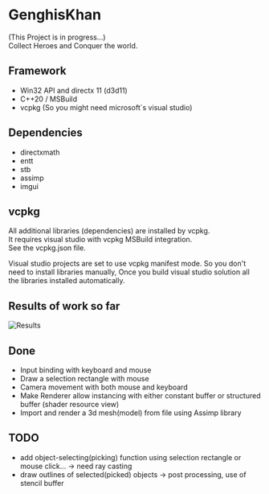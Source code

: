 # GenghisKhan
(This Project is in progress...)  
Collect Heroes and Conquer the world.  

## Framework
- Win32 API and directx 11 (d3d11)
- C++20 / MSBuild 
- vcpkg (So you might need microsoft`s visual studio)

## Dependencies
- directxmath
- entt
- stb
- assimp
- imgui

## vcpkg
All additional libraries (dependencies) are installed by vcpkg.  
It requires visual studio with vcpkg MSBuild integration.  
See the vcpkg.json file.  

Visual studio projects are set to use vcpkg manifest mode.
So you don't need to install libraries manually,
Once you build visual studio solution all the libraries installed automatically.

## Results of work so far
![Results](https://user-images.githubusercontent.com/61501369/218139932-9a4e0ba4-51d8-403a-bffd-e98bd0197abd.png)

## Done
- Input binding with keyboard and mouse
- Draw a selection rectangle with mouse 
- Camera movement with both mouse and keyboard
- Make Renderer allow instancing with either constant buffer or structured buffer (shader resource view)
- Import and render a 3d mesh(model) from file using Assimp library

## TODO
- add object-selecting(picking) function using selection rectangle or mouse click... -> need ray casting
- draw outlines of selected(picked) objects -> post processing, use of stencil buffer

